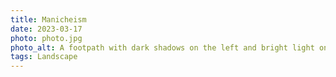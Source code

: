 ```yaml
---
title: Manicheism
date: 2023-03-17
photo: photo.jpg
photo_alt: A footpath with dark shadows on the left and bright light on the right
tags: Landscape
---
```

